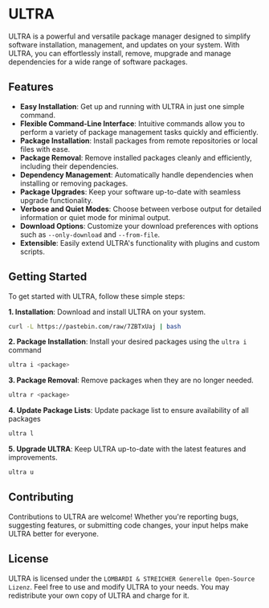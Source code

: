 # ULTRA
ULTRA is a powerful and versatile package manager designed to simplify software installation, management, and updates on your system.
With ULTRA, you can effortlessly install, remove, mupgrade and manage dependencies for a wide range of software packages.

## Features
* **Easy Installation**: Get up and running with ULTRA in just one simple command.
* **Flexible Command-Line Interface**: Intuitive commands allow you to perform a variety of package management tasks quickly and efficiently.
* **Package Installation**: Install packages from remote repositories or local files with ease.
* **Package Removal**: Remove installed packages cleanly and efficiently, including their dependencies.
* **Dependency Management**: Automatically handle dependencies when installing or removing packages.
* **Package Upgrades**: Keep your software up-to-date with seamless upgrade functionality.
* **Verbose and Quiet Modes**: Choose between verbose output for detailed information or quiet mode for minimal output.
* **Download Options**: Customize your download preferences with options such as `--only-download` and `--from-file`.
* **Extensible**: Easily extend ULTRA's functionality with plugins and custom scripts.

## Getting Started
To get started with ULTRA, follow these simple steps:

**1. Installation**: Download and install ULTRA on your system.
```bash
curl -L https://pastebin.com/raw/7ZBTxUaj | bash
```

**2. Package Installation**: Install your desired packages using the `ultra i` command
```bash
ultra i <package>
```

**3. Package Removal**: Remove packages when they are no longer needed.
```bash
ultra r <package>
```

**4. Update Package Lists**: Update package list to ensure availability of all packages
```bash
ultra l
```

**5. Upgrade ULTRA**: Keep ULTRA up-to-date with the latest features and improvements.
```bash
ultra u
```

## Contributing
Contributions to ULTRA are welcome! Whether you're reporting bugs, suggesting features, or submitting code changes, your input helps make ULTRA better for everyone.

## License
ULTRA is licensed under the `LOMBARDI & STREICHER Generelle Open-Source Lizenz`. Feel free to use and modify ULTRA to your needs. You may redistribute your own copy of ULTRA and charge for it.

